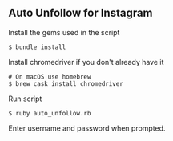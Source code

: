 ## Auto Unfollow for Instagram

Install the gems used in the script

```
$ bundle install
```

Install chromedriver if you don't already have it
```
# On macOS use homebrew
$ brew cask install chromedriver
```

Run script
```
$ ruby auto_unfollow.rb
```

Enter username and password when prompted.
